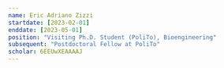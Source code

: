 ```yaml
---
name: Eric Adriano Zizzi
startdate: [2023-02-01]
enddate: [2023-05-01]
position: "Visiting Ph.D. Student (PoliTo), Bioengineering"
subsequent: "Postdoctoral Fellow at PoliTo"
scholar: 6EEUwXEAAAAJ
---
```

